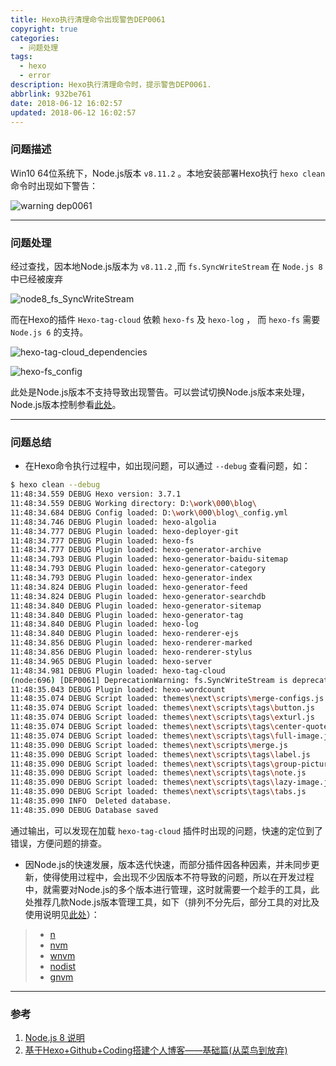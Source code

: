```yaml
---
title: Hexo执行清理命令出现警告DEP0061
copyright: true
categories:
  - 问题处理
tags:
  - hexo
  - error
description: Hexo执行清理命令时，提示警告DEP0061.
abbrlink: 932be761
date: 2018-06-12 16:02:57
updated: 2018-06-12 16:02:57
---
```


### **问题描述**

Win10 64位系统下，Node.js版本 `v8.11.2` 。本地安装部署Hexo执行 `hexo clean` 命令时出现如下警告：

![warning dep0061][1]

---

### **问题处理**
经过查找，因本地Node.js版本为 `v8.11.2` ,而 `fs.SyncWriteStream` 在 `Node.js 8` 中已经被废弃

![node8_fs_SyncWriteStream][2]

而在Hexo的插件 `Hexo-tag-cloud` 依赖 `hexo-fs` 及 `hexo-log` ， 而 `hexo-fs` 需要 `Node.js 6` 的支持。

![hexo-tag-cloud_dependencies][3]

![hexo-fs_config][4]

此处是Node.js版本不支持导致出现警告。可以尝试切换Node.js版本来处理，Node.js版本控制参看[此处][5]。

---

### **问题总结**

- 在Hexo命令执行过程中，如出现问题，可以通过 `--debug` 查看问题，如：

``` bash
$ hexo clean --debug
11:48:34.559 DEBUG Hexo version: 3.7.1
11:48:34.559 DEBUG Working directory: D:\work\000\blog\
11:48:34.684 DEBUG Config loaded: D:\work\000\blog\_config.yml
11:48:34.746 DEBUG Plugin loaded: hexo-algolia
11:48:34.777 DEBUG Plugin loaded: hexo-deployer-git
11:48:34.777 DEBUG Plugin loaded: hexo-fs
11:48:34.777 DEBUG Plugin loaded: hexo-generator-archive
11:48:34.793 DEBUG Plugin loaded: hexo-generator-baidu-sitemap
11:48:34.793 DEBUG Plugin loaded: hexo-generator-category
11:48:34.793 DEBUG Plugin loaded: hexo-generator-index
11:48:34.824 DEBUG Plugin loaded: hexo-generator-feed
11:48:34.824 DEBUG Plugin loaded: hexo-generator-searchdb
11:48:34.840 DEBUG Plugin loaded: hexo-generator-sitemap
11:48:34.840 DEBUG Plugin loaded: hexo-generator-tag
11:48:34.840 DEBUG Plugin loaded: hexo-log
11:48:34.840 DEBUG Plugin loaded: hexo-renderer-ejs
11:48:34.856 DEBUG Plugin loaded: hexo-renderer-marked
11:48:34.856 DEBUG Plugin loaded: hexo-renderer-stylus
11:48:34.965 DEBUG Plugin loaded: hexo-server
11:48:34.981 DEBUG Plugin loaded: hexo-tag-cloud
(node:696) [DEP0061] DeprecationWarning: fs.SyncWriteStream is deprecated.
11:48:35.043 DEBUG Plugin loaded: hexo-wordcount
11:48:35.074 DEBUG Script loaded: themes\next\scripts\merge-configs.js
11:48:35.074 DEBUG Script loaded: themes\next\scripts\tags\button.js
11:48:35.074 DEBUG Script loaded: themes\next\scripts\tags\exturl.js
11:48:35.074 DEBUG Script loaded: themes\next\scripts\tags\center-quote.js
11:48:35.074 DEBUG Script loaded: themes\next\scripts\tags\full-image.js
11:48:35.090 DEBUG Script loaded: themes\next\scripts\merge.js
11:48:35.090 DEBUG Script loaded: themes\next\scripts\tags\label.js
11:48:35.090 DEBUG Script loaded: themes\next\scripts\tags\group-pictures.js
11:48:35.090 DEBUG Script loaded: themes\next\scripts\tags\note.js
11:48:35.090 DEBUG Script loaded: themes\next\scripts\tags\lazy-image.js
11:48:35.090 DEBUG Script loaded: themes\next\scripts\tags\tabs.js
11:48:35.090 INFO  Deleted database.
11:48:35.090 DEBUG Database saved

```

通过输出，可以发现在加载 `hexo-tag-cloud` 插件时出现的问题，快速的定位到了错误，方便问题的排查。

- 因Node.js的快速发展，版本迭代快速，而部分插件因各种因素，并未同步更新，使得使用过程中，会出现不少因版本不符导致的问题，所以在开发过程中，就需要对Node.js的多个版本进行管理，这时就需要一个趁手的工具，此处推荐几款Node.js版本管理工具，如下（排列不分先后，部分工具的对比及使用说明见[此处][6]）：

> - [n][7]
> - [nvm][8]
> - [wnvm][9]
> - [nodist][10]
> - [gnvm][11] 

---




### **参考**

1. [Node.js 8 说明][12]
2. [基于Hexo+Github+Coding搭建个人博客——基础篇(从菜鸟到放弃)][13]


  [1]: http://p9uy5dyvc.bkt.clouddn.com/warning_DEP0061.png "warning_DEP0061.png"
  [2]: http://p9uy5dyvc.bkt.clouddn.com/node8_fs_SyncWriteStream.png "node8_fs_SyncWriteStream.png"
  [3]: http://p9uy5dyvc.bkt.clouddn.com/hexo-tag-cloud_dependencies.png "hexo-tag-cloud_dependencies.png"
  [4]: http://p9uy5dyvc.bkt.clouddn.com/hexo-fs_config.png "hexo-fs_config.png"
  [5]: https://blog.csdn.net/lpf1215/article/details/52843523
  [6]: https://blog.csdn.net/lpf1215/article/details/52843523
  [7]: https://www.npmjs.com/package/n
  [8]: https://github.com/coreybutler/nvm-windows
  [9]: https://www.npmjs.com/package/wnvm
  [10]: https://github.com/marcelklehr/nodist
  [11]: https://github.com/Kenshin/gnvm
  [12]: http://alinode.aliyun.com/blog/42
  [13]: http://yangbingdong.com/2017/build-blog-hexo-base/
